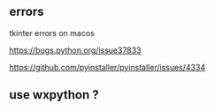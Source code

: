## errors

tkinter errors on macos

https://bugs.python.org/issue37833

https://github.com/pyinstaller/pyinstaller/issues/4334

## use wxpython ?
